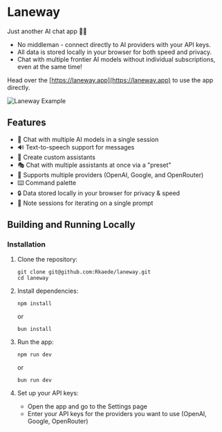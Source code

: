 # Laneway

Just another AI chat app 🤷‍♂️

- No middleman - connect directly to AI providers with your API keys.
- All data is stored locally in your browser for both speed and privacy.
- Chat with multiple frontier AI models without individual subscriptions, even at the same time!

Head over the [https://laneway.app](https://laneway.app) to use the app directly.

![Laneway Example](https://files.laneway.app/laneway-main.png)

## Features

- 💬 Chat with multiple AI models in a single session
- 🔊 Text-to-speech support for messages
- 🤖 Create custom assistants
- 🎭 Chat with multiple assistants at once via a "preset"
- 🔌 Supports multiple providers (OpenAI, Google, and OpenRouter)
- ⌨️ Command palette
- 🔒 Data stored locally in your browser for privacy & speed
- 📔 Note sessions for iterating on a single prompt

## Building and Running Locally

### Installation

1. Clone the repository:

   ```
   git clone git@github.com:Rkaede/laneway.git
   cd laneway
   ```

2. Install dependencies:

   ```
   npm install
   ```

   or

   ```
   bun install
   ```

3. Run the app:

   ```
   npm run dev
   ```

   or

   ```
   bun run dev
   ```

4. Set up your API keys:
   - Open the app and go to the Settings page
   - Enter your API keys for the providers you want to use (OpenAI, Google, OpenRouter)
